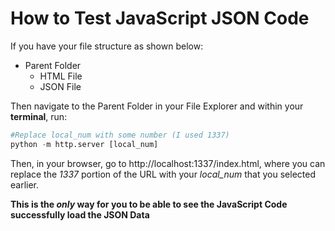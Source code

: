 # How to Test JavaScript JSON Code
If you have your file structure as shown below:  
- Parent Folder
    - HTML File
    - JSON File

Then navigate to the Parent Folder in your File Explorer and within your **terminal**, run:  
```python
#Replace local_num with some number (I used 1337)
python -m http.server [local_num]
```
Then, in your browser, go to http://localhost:1337/index.html, where you can replace the *1337* portion of the URL with your *local_num* that you selected earlier.  

**This is the *only* way for you to be able to see the JavaScript Code successfully load the JSON Data**
